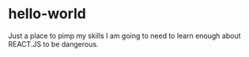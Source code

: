 # hello-world
Just a place to pimp my skills
 I am going to need to learn enough about REACT.JS to be dangerous.
